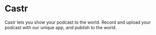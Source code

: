 Castr
=====
Castr lets you show your podcast to the world. Record and upload your podcast with our unique app, and publish to the world.
